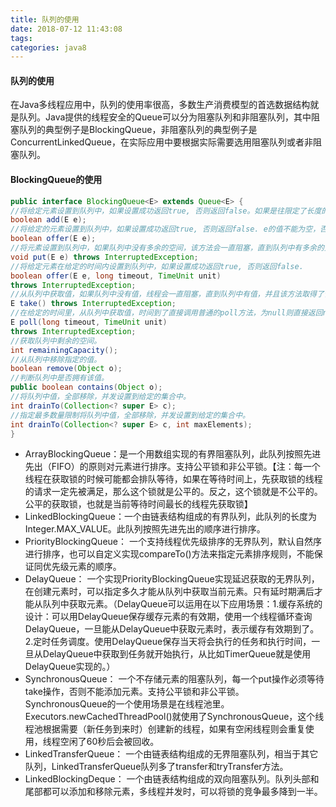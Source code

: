 ```yaml
---
title: 队列的使用
date: 2018-07-12 11:43:08
tags: 
categories: java8
---
```


#### 队列的使用

在Java多线程应用中，队列的使用率很高，多数生产消费模型的首选数据结构就是队列。Java提供的线程安全的Queue可以分为阻塞队列和非阻塞队列，其中阻塞队列的典型例子是BlockingQueue，非阻塞队列的典型例子是ConcurrentLinkedQueue，在实际应用中要根据实际需要选用阻塞队列或者非阻塞队列。

#### BlockingQueue的使用

```Java
public interface BlockingQueue<E> extends Queue<E> {
//将给定元素设置到队列中，如果设置成功返回true, 否则返回false。如果是往限定了长度的队列中设置值，推荐使用offer()方法。
boolean add(E e);
//将给定的元素设置到队列中，如果设置成功返回true, 否则返回false. e的值不能为空，否则抛出空指针异常。
boolean offer(E e);
//将元素设置到队列中，如果队列中没有多余的空间，该方法会一直阻塞，直到队列中有多余的空间。
void put(E e) throws InterruptedException;
//将给定元素在给定的时间内设置到队列中，如果设置成功返回true, 否则返回false.
boolean offer(E e, long timeout, TimeUnit unit)
throws InterruptedException;
//从队列中获取值，如果队列中没有值，线程会一直阻塞，直到队列中有值，并且该方法取得了该值。
E take() throws InterruptedException;
//在给定的时间里，从队列中获取值，时间到了直接调用普通的poll方法，为null则直接返回null。
E poll(long timeout, TimeUnit unit)
throws InterruptedException;
//获取队列中剩余的空间。
int remainingCapacity();
//从队列中移除指定的值。
boolean remove(Object o);
//判断队列中是否拥有该值。
public boolean contains(Object o);
//将队列中值，全部移除，并发设置到给定的集合中。
int drainTo(Collection<? super E> c);
//指定最多数量限制将队列中值，全部移除，并发设置到给定的集合中。
int drainTo(Collection<? super E> c, int maxElements);
}
```

- ArrayBlockingQueue：是一个用数组实现的有界阻塞队列，此队列按照先进先出（FIFO）的原则对元素进行排序。支持公平锁和非公平锁。【注：每一个线程在获取锁的时候可能都会排队等待，如果在等待时间上，先获取锁的线程的请求一定先被满足，那么这个锁就是公平的。反之，这个锁就是不公平的。公平的获取锁，也就是当前等待时间最长的线程先获取锁】
- LinkedBlockingQueue：一个由链表结构组成的有界队列，此队列的长度为Integer.MAX_VALUE。此队列按照先进先出的顺序进行排序。
- PriorityBlockingQueue： 一个支持线程优先级排序的无界队列，默认自然序进行排序，也可以自定义实现compareTo()方法来指定元素排序规则，不能保证同优先级元素的顺序。
- DelayQueue： 一个实现PriorityBlockingQueue实现延迟获取的无界队列，在创建元素时，可以指定多久才能从队列中获取当前元素。只有延时期满后才能从队列中获取元素。（DelayQueue可以运用在以下应用场景：1.缓存系统的设计：可以用DelayQueue保存缓存元素的有效期，使用一个线程循环查询DelayQueue，一旦能从DelayQueue中获取元素时，表示缓存有效期到了。2.定时任务调度。使用DelayQueue保存当天将会执行的任务和执行时间，一旦从DelayQueue中获取到任务就开始执行，从比如TimerQueue就是使用DelayQueue实现的。）
- SynchronousQueue： 一个不存储元素的阻塞队列，每一个put操作必须等待take操作，否则不能添加元素。支持公平锁和非公平锁。SynchronousQueue的一个使用场景是在线程池里。Executors.newCachedThreadPool()就使用了SynchronousQueue，这个线程池根据需要（新任务到来时）创建新的线程，如果有空闲线程则会重复使用，线程空闲了60秒后会被回收。
- LinkedTransferQueue： 一个由链表结构组成的无界阻塞队列，相当于其它队列，LinkedTransferQueue队列多了transfer和tryTransfer方法。
- LinkedBlockingDeque： 一个由链表结构组成的双向阻塞队列。队列头部和尾部都可以添加和移除元素，多线程并发时，可以将锁的竞争最多降到一半。